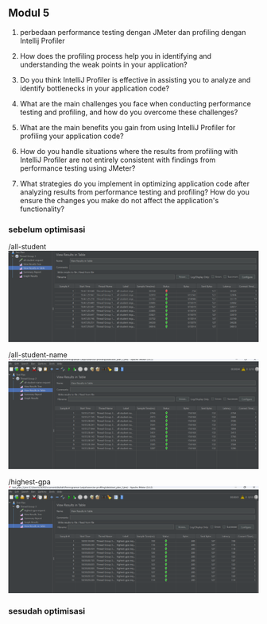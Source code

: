 ## Modul 5

1. perbedaan performance testing dengan JMeter dan profiling dengan Intellij Profiler


2. How does the profiling process help you in identifying and understanding the weak points
in your application?


3. Do you think IntelliJ Profiler is effective in assisting you to analyze and identify
   bottlenecks in your application code?


4. What are the main challenges you face when conducting performance testing and
   profiling, and how do you overcome these challenges?


5. What are the main benefits you gain from using IntelliJ Profiler for profiling your
   application code?


6. How do you handle situations where the results from profiling with IntelliJ Profiler are not
   entirely consistent with findings from performance testing using JMeter?


7. What strategies do you implement in optimizing application code after analyzing results
   from performance testing and profiling? How do you ensure the changes you make do
   not affect the application's functionality?

### sebelum optimisasi
/all-student
![all student jmeter](data/all_student_jm.png)

/all-student-name
![all student name jmeter](data/all_student_name_jm.png)

/highest-gpa
![highest gpa jmeter](data/highest_gpa_jm.png)
### sesudah optimisasi

